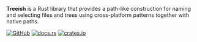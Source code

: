 **Treeish** is a Rust library that provides a path-like construction for naming
and selecting files and trees using cross-platform patterns together with native
paths.

[![GitHub](https://img.shields.io/badge/GitHub-olson--sean--k/treeish-8da0cb?logo=github&style=for-the-badge)](https://github.com/olson-sean-k/treeish)
[![docs.rs](https://img.shields.io/badge/docs.rs-treeish-66c2a5?logo=rust&style=for-the-badge)](https://docs.rs/treeish)
[![crates.io](https://img.shields.io/crates/v/treeish.svg?logo=rust&style=for-the-badge)](https://crates.io/crates/treeish)
